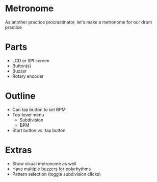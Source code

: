 # Metronome
As another practice procrastinator, let's make a metronome for our drum practice

# Parts
- LCD or SPI screen
- Button(s)
- Buzzer
- Rotary encoder

# Outline
- Can tap button to set BPM
- Top-level menu
    - Subdivision
    - BPM
- Start button vs. tap button


# Extras
- Show visual metronome as well
- Have multiple buzzers for polyrhythms
- Pattern selection (toggle subdivision clicks)
